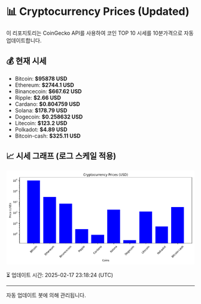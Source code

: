 
# 📊 Cryptocurrency Prices (Updated)

이 리포지토리는 CoinGecko API를 사용하여 코인 TOP 10 시세를 10분가격으로 자동 업데이트합니다.

## 💰 현재 시세
- Bitcoin: **$95878 USD**
- Ethereum: **$2744.1 USD**
- Binancecoin: **$667.62 USD**
- Ripple: **$2.66 USD**
- Cardano: **$0.804759 USD**
- Solana: **$178.79 USD**
- Dogecoin: **$0.258632 USD**
- Litecoin: **$123.2 USD**
- Polkadot: **$4.89 USD**
- Bitcoin-cash: **$325.11 USD**

## 📈 시세 그래프 (로그 스케일 적용)
![Crypto Prices](crypto_prices.png)

⏳ 업데이트 시간: 2025-02-17 23:18:24 (UTC)

---
자동 업데이트 봇에 의해 관리됩니다.
